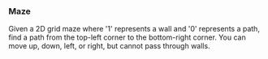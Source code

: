 ### Maze
Given a 2D grid maze where '1' represents a wall and '0' represents a path, find a path from the top-left corner to the bottom-right corner.
You can move up, down, left, or right, but cannot pass through walls.



